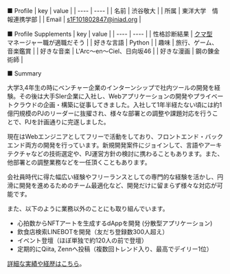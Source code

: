 ■ Profile
|  key  |  value  |
| ---- | ---- |
|  名前  |  渋谷敬大  |
|  所属  |  東洋大学　情報連携学部  |
|  Email  |  s1F101802847@iniad.org |

■ Profile Supplements
|  key  |  value  |
| ---- | ---- |
|  性格診断結果  |  [クマ型](https://16test.uranaino.net/udata/cINlVQHf3OkU6jlTtw7j ) <br>マネージャー職が適職だそう  |
|  好きな言語  |  Python  |
|  趣味  |  旅行、ゲーム、音楽鑑賞  |
|  好きな音楽  |  L'Arc〜en〜Ciel、日向坂46  |
|  好きな漫画  |  鋼の錬金術師  |

■ Summary

大学3,4年生の時にベンチャー企業のインターンシップで社内ツールの開発を経験。その後は大手SIer企業に入社し、Webアプリケーションの開発やプライベートクラウドの企画・構築に従事してきました。入社して1年半経たない頃には約1億円規模のPJのリーダーに抜擢され、様々な部署との調整や課題対応を行うことで、PJを計画通りに完遂しました。

現在はWebエンジニアとしてフリーで活動をしており、フロントエンド・バックエンド両方の開発を行っています。新規開発案件にジョインして、言語やアーキテクチャなどの技術選定や、PJ運営方針の検討に携わることもあります。また、他部署との調整業務などを一任頂くこともあります。

会社員時代に得た幅広い経験やフリーランスとしての専門的な経験を活かし、円滑に開発を進めるためのチーム最適化など、開発だけに留まらず様々な対応が可能です。

また、以下のように業務以外のことにも取り組んでいます。

- 心拍数からNFTアートを生成するdAppを開発 (分散型アプリケーション)
- 飲食店検索LINEBOTを開発（友だち登録数300人超え）
- イベント登壇（ほぼ単独で約120人の前で登壇）
- 定期的にQiita, Zennへ投稿（複数回トレンド入り、最高でデイリー1位）

[詳細な実績や経歴はこちら](https://github.com/yagi-eng/yagi-eng/blob/master/detail/README.md)。
